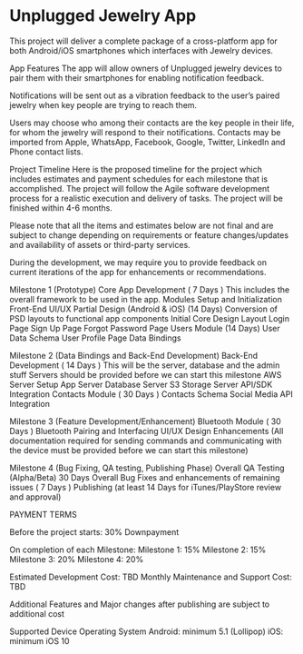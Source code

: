 # Unplugged Jewelry App

This project will deliver a complete package of a cross-platform app for both Android/iOS smartphones which interfaces with Jewelry devices.

App Features
The app will allow owners of Unplugged jewelry devices to pair them with their smartphones for enabling notification feedback.

Notifications will be sent out as a vibration feedback to the user’s paired jewelry when key people are trying to reach them.

Users may choose who among their contacts are the key people in their life, for whom the jewelry will respond to their notifications. Contacts may be imported from Apple, WhatsApp, Facebook, Google, Twitter, LinkedIn and Phone contact lists. 

Project Timeline
Here is the proposed timeline for the project which includes estimates and payment schedules for each milestone that is accomplished. The project will follow the Agile software development process for a realistic execution and delivery of tasks. The project will be finished within 4-6 months.

Please note that all the items and estimates below are not final and are subject to change depending on requirements or feature changes/updates and availability of assets or third-party services.

During the development, we may require you to provide feedback on current iterations of the app for enhancements or recommendations.

Milestone 1 (Prototype)
Core App Development ( 7 Days )
This includes the overall framework to be used in the app. 
Modules Setup and Initialization 
Front-End UI/UX Partial Design (Android & iOS) (14 Days) 
Conversion of PSD layouts to functional app components
Initial Core Design Layout 
Login Page
Sign Up Page
Forgot Password Page
Users Module (14 Days)
User Data Schema
User Profile Page
Data Bindings

Milestone 2 (Data Bindings and Back-End Development)
Back-End Development ( 14 Days )
This will be the server, database and the admin stuff
Servers should be provided before we can start this milestone
AWS Server Setup
App Server
Database Server
S3 Storage Server
API/SDK Integration
Contacts Module ( 30 Days )
Contacts Schema
Social Media API Integration

Milestone 3 (Feature Development/Enhancement)
Bluetooth Module ( 30 Days )
Bluetooth Pairing and Interfacing
UI/UX Design Enhancements
(All documentation required for sending commands and communicating with the device must be provided before we can start this milestone)

Milestone 4 (Bug Fixing, QA testing, Publishing Phase)
Overall QA Testing (Alpha/Beta) 30 Days
Overall Bug Fixes and enhancements of remaining issues ( 7 Days )
Publishing (at least 14 Days for iTunes/PlayStore review and approval)


PAYMENT TERMS

Before the project starts:
30% Downpayment

On completion of each Milestone:
Milestone 1: 15%
Milestone 2: 15%
Milestone 3: 20%
Milestone 4: 20%

Estimated Development Cost: TBD
Monthly Maintenance and Support Cost: TBD

Additional Features and Major changes after publishing are subject to additional cost

Supported Device Operating System
Android: minimum 5.1 (Lollipop)
iOS: minimum iOS 10

